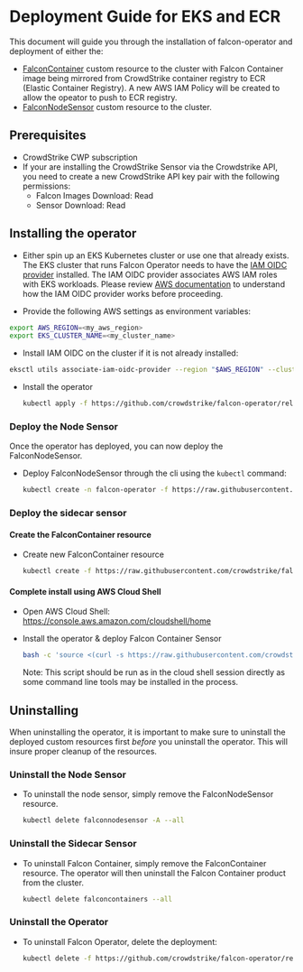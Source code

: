 # Deployment Guide for EKS and ECR
This document will guide you through the installation of falcon-operator and deployment of either the:
- [FalconContainer](../../resources/container/README.md) custom resource to the cluster with Falcon Container image being mirrored from CrowdStrike container registry to ECR (Elastic Container Registry). A new AWS IAM Policy will be created to allow the opeator to push to ECR registry.
- [FalconNodeSensor](../../resources/node/README.md) custom resource to the cluster.

## Prerequisites

- CrowdStrike CWP subscription
- If your are installing the CrowdStrike Sensor via the Crowdstrike API, you need to create a new CrowdStrike API key pair with the following permissions:
  - Falcon Images Download: Read
  - Sensor Download: Read

## Installing the operator

- Either spin up an EKS Kubernetes cluster or use one that already exists. The EKS cluster that runs Falcon Operator needs to have the [IAM OIDC provider](https://docs.aws.amazon.com/eks/latest/userguide/iam-roles-for-service-accounts.html) installed. The IAM OIDC provider associates AWS IAM roles with EKS workloads. Please review [AWS documentation](https://docs.aws.amazon.com/eks/latest/userguide/enable-iam-roles-for-service-accounts.html) to understand how the IAM OIDC provider works before proceeding.

 - Provide the following AWS settings as environment variables:
  ```sh
  export AWS_REGION=<my_aws_region>
  export EKS_CLUSTER_NAME=<my_cluster_name>
  ```

 - Install IAM OIDC on the cluster if it is not already installed:
  ```sh
  eksctl utils associate-iam-oidc-provider --region "$AWS_REGION" --cluster "$EKS_CLUSTER_NAME" --approve
  ```

- Install the operator
  ```sh
  kubectl apply -f https://github.com/crowdstrike/falcon-operator/releases/latest/download/falcon-operator.yaml
  ```

### Deploy the Node Sensor

Once the operator has deployed, you can now deploy the FalconNodeSensor.

- Deploy FalconNodeSensor through the cli using the `kubectl` command:
  ```sh
  kubectl create -n falcon-operator -f https://raw.githubusercontent.com/crowdstrike/falcon-operator/main/config/samples/falcon_v1alpha1_falconnodesensor.yaml --edit=true
  ```

### Deploy the sidecar sensor
#### Create the FalconContainer resource

- Create new FalconContainer resource
  ```sh
  kubectl create -f https://raw.githubusercontent.com/crowdstrike/falcon-operator/main/docs/deployment/eks/falconcontainer.yaml --edit=true
  ```

#### Complete install using AWS Cloud Shell

 - Open AWS Cloud Shell: https://console.aws.amazon.com/cloudshell/home

 - Install the operator & deploy Falcon Container Sensor
   ```sh
   bash -c 'source <(curl -s https://raw.githubusercontent.com/crowdstrike/falcon-operator/main/docs/deployment/eks/run)'
   ```
   Note: This script should be run as in the cloud shell session directly as some command line tools may be installed in the process.

## Uninstalling

When uninstalling the operator, it is important to make sure to uninstall the deployed custom resources first *before* you uninstall the operator.
This will insure proper cleanup of the resources.

### Uninstall the Node Sensor

- To uninstall the node sensor, simply remove the FalconNodeSensor resource.
  ```sh
  kubectl delete falconnodesensor -A --all
  ```

### Uninstall the Sidecar Sensor

- To uninstall Falcon Container, simply remove the FalconContainer resource. The operator will then uninstall the Falcon Container product from the cluster.
  ```sh
  kubectl delete falconcontainers --all
  ```

### Uninstall the Operator

- To uninstall Falcon Operator, delete the deployment:
  ```sh
  kubectl delete -f https://github.com/crowdstrike/falcon-operator/releases/latest/download/falcon-operator.yaml
  ```
